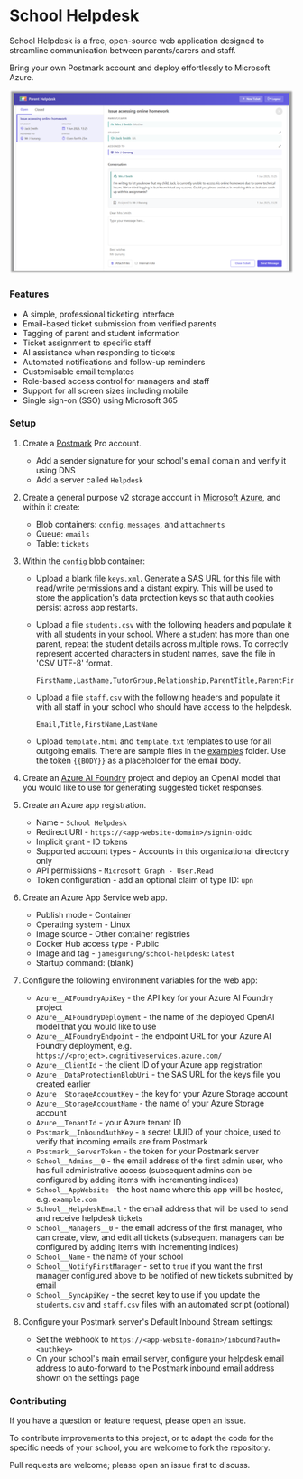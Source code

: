 # School Helpdesk

School Helpdesk is a free, open-source web application designed to streamline communication between parents/carers and staff.

Bring your own Postmark account and deploy effortlessly to Microsoft Azure.

![Screenshot of School Helpdesk](examples/screenshot.png)

### Features

* A simple, professional ticketing interface
* Email-based ticket submission from verified parents
* Tagging of parent and student information
* Ticket assignment to specific staff
* AI assistance when responding to tickets
* Automated notifications and follow-up reminders
* Customisable email templates
* Role-based access control for managers and staff
* Support for all screen sizes including mobile
* Single sign-on (SSO) using Microsoft 365

### Setup

1. Create a [Postmark](https://account.postmarkapp.com) Pro account.
    * Add a sender signature for your school's email domain and verify it using DNS
    * Add a server called `Helpdesk`

2. Create a general purpose v2 storage account in [Microsoft Azure](http://portal.azure.com), and within it create:
    * Blob containers: `config`, `messages`, and `attachments`
    * Queue: `emails`
    * Table: `tickets`

3. Within the `config` blob container:

    * Upload a blank file `keys.xml`. Generate a SAS URL for this file with read/write permissions and a distant expiry. This will be used to store the application's data protection keys so that auth cookies persist across app restarts.

    * Upload a file `students.csv` with the following headers and populate it with all students in your school. Where a student has more than one parent, repeat the student details across multiple rows. To correctly represent accented characters in student names, save the file in 'CSV UTF-8' format.

        ```csv
        FirstName,LastName,TutorGroup,Relationship,ParentTitle,ParentFirstName,ParentLastName,ParentEmailAddress,ParentPhoneNumber
        ```

    * Upload a file `staff.csv` with the following headers and populate it with all staff in your school who should have access to the helpdesk.
    
        ```csv
        Email,Title,FirstName,LastName
        ```
    
    * Upload `template.html` and `template.txt` templates to use for all outgoing emails. There are sample files in the [examples](examples) folder. Use the token `{{BODY}}` as a placeholder for the email body.

4. Create an [Azure AI Foundry](https://ai.azure.com/) project and deploy an OpenAI model that you would like to use for generating suggested ticket responses.

5. Create an Azure app registration.
    * Name - `School Helpdesk`
    * Redirect URI - `https://<app-website-domain>/signin-oidc`
    * Implicit grant - ID tokens
    * Supported account types - Accounts in this organizational directory only
    * API permissions - `Microsoft Graph - User.Read`
    * Token configuration - add an optional claim of type ID: `upn`

6. Create an Azure App Service web app.
    * Publish mode - Container
    * Operating system - Linux
    * Image source - Other container registries
    * Docker Hub access type - Public
    * Image and tag - `jamesgurung/school-helpdesk:latest`
    * Startup command: (blank)

7. Configure the following environment variables for the web app:

    * `Azure__AIFoundryApiKey` - the API key for your Azure AI Foundry project
    * `Azure__AIFoundryDeployment` - the name of the deployed OpenAI model that you would like to use
    * `Azure__AIFoundryEndpoint` - the endpoint URL for your Azure AI Foundry deployment, e.g. `https://<project>.cognitiveservices.azure.com/`
    * `Azure__ClientId` - the client ID of your Azure app registration
    * `Azure__DataProtectionBlobUri` - the SAS URL for the keys file you created earlier
    * `Azure__StorageAccountKey` - the key for your Azure Storage account
    * `Azure__StorageAccountName` - the name of your Azure Storage account
    * `Azure__TenantId` - your Azure tenant ID
    * `Postmark__InboundAuthKey` - a secret UUID of your choice, used to verify that incoming emails are from Postmark
    * `Postmark__ServerToken` - the token for your Postmark server
    * `School__Admins__0` - the email address of the first admin user, who has full administrative access (subsequent admins can be configured by adding items with incrementing indices)
    * `School__AppWebsite` - the host name where this app will be hosted, e.g. `example.com`
    * `School__HelpdeskEmail` - the email address that will be used to send and receive helpdesk tickets
    * `School__Managers__0` - the email address of the first manager, who can create, view, and edit all tickets (subsequent managers can be configured by adding items with incrementing indices)
    * `School__Name` - the name of your school
    * `School__NotifyFirstManager` - set to `true` if you want the first manager configured above to be notified of new tickets submitted by email
    * `School__SyncApiKey` - the secret key to use if you update the `students.csv` and `staff.csv` files with an automated script (optional)

8. Configure your Postmark server's Default Inbound Stream settings:
    * Set the webhook to `https://<app-website-domain>/inbound?auth=<authkey>`
    * On your school's main email server, configure your helpdesk email address to auto-forward to the Postmark inbound email address shown on the settings page

### Contributing

If you have a question or feature request, please open an issue.

To contribute improvements to this project, or to adapt the code for the specific needs of your school, you are welcome to fork the repository.

Pull requests are welcome; please open an issue first to discuss.